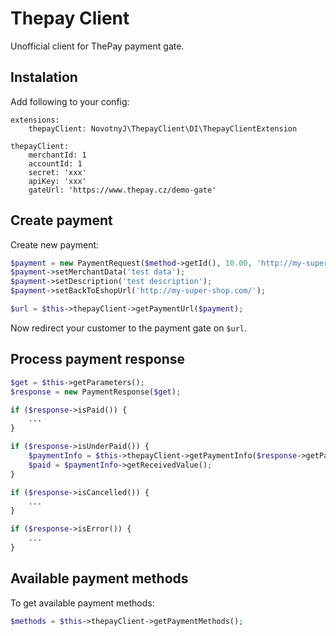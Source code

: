 # Thepay Client

Unofficial client for ThePay payment gate.

## Instalation

Add following to your config:

```neon
extensions:
	thepayClient: NovotnyJ\ThepayClient\DI\ThepayClientExtension

thepayClient:
	merchantId: 1
	accountId: 1
	secret: 'xxx'
	apiKey: 'xxx'
	gateUrl: 'https://www.thepay.cz/demo-gate'
```

## Create payment

Create new payment:

```php
$payment = new PaymentRequest($method->getId(), 10.00, 'http://my-super-eshop.com/thepay');
$payment->setMerchantData('test data');
$payment->setDescription('test description');
$payment->setBackToEshopUrl('http://my-super-shop.com/');

$url = $this->thepayClient->getPaymentUrl($payment);
```

Now redirect your customer to the payment gate on `$url`.

## Process payment response

```php
$get = $this->getParameters();
$response = new PaymentResponse($get);

if ($response->isPaid()) {
	...	
} 

if ($response->isUnderPaid()) {
	$paymentInfo = $this->thepayClient->getPaymentInfo($response->getPaymentId());
	$paid = $paymentInfo->getReceivedValue();
}

if ($response->isCancelled()) {
	...
}

if ($response->isError()) {
	...
}
```

## Available payment methods

To get available payment methods:

```php
$methods = $this->thepayClient->getPaymentMethods();
```
